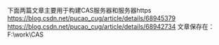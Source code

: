 下面两篇文章主要用于构建CAS服务器和服务器https
https://blog.csdn.net/pucao_cug/article/details/68945379
https://blog.csdn.net/pucao_cug/article/details/68942734
文章保存在：F:\work\CAS
